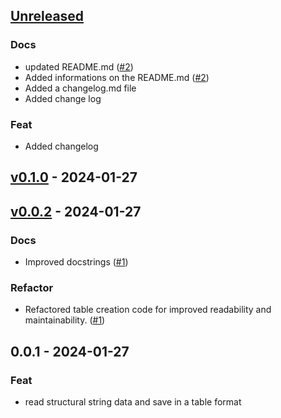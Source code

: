 <a name="unreleased"></a>
## [Unreleased]

### Docs
- updated README.md ([#2](https://github.com/Vujas-Eteph/TableCraft/issues/2))
- Added informations on the README.md ([#2](https://github.com/Vujas-Eteph/TableCraft/issues/2))
- Added a changelog.md file
- Added change log

### Feat
- Added changelog


<a name="v0.1.0"></a>
## [v0.1.0] - 2024-01-27

<a name="v0.0.2"></a>
## [v0.0.2] - 2024-01-27
### Docs
- Improved docstrings ([#1](https://github.com/Vujas-Eteph/TableCraft/issues/1))

### Refactor
- Refactored table creation code for improved readability and maintainability. ([#1](https://github.com/Vujas-Eteph/TableCraft/issues/1))


<a name="0.0.1"></a>
## 0.0.1 - 2024-01-27
### Feat
- read structural string data  and save in a table format


[Unreleased]: https://github.com/Vujas-Eteph/TableCraft/compare/v0.1.0...HEAD
[v0.1.0]: https://github.com/Vujas-Eteph/TableCraft/compare/v0.0.2...v0.1.0
[v0.0.2]: https://github.com/Vujas-Eteph/TableCraft/compare/0.0.1...v0.0.2
